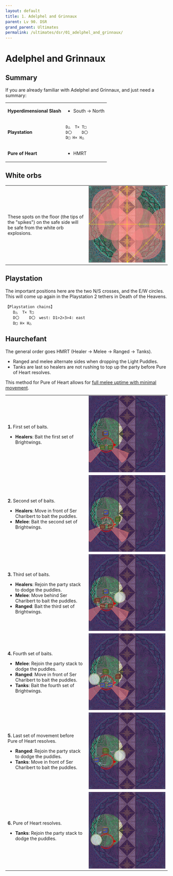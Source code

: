 ```yaml
---
layout: default
title: 1. Adelphel and Grinnaux
parent: Lv 90. DSR
grand_parent: Ultimates
permalink: /ultimates/dsr/01_adelphel_and_grinnaux/
---
```


# Adelphel and Grinnaux

## Summary

If you are already familiar with Adelphel and Grinnaux, and just need a summary:

<table>
  <tr>
    <td><b>Hyperdimensional Slash</b></td>
    <td><ul><li>South → North</li></ul></td>
  </tr>
  <tr>
    <td><b>Playstation</b></td>
    <td><pre><code>D△  T× T□
D〇　 　D〇
D□ H× H△</code></pre></td>
  </tr>
  <tr>
    <td><b>Pure of Heart</b></td>
    <td><ul><li>HMRT</li></ul></td>
  </tr>
</table>

## White orbs

<table>
  <tr>
    <td width="50%">These spots on the floor (the tips of the "spikes") on the safe side will be safe from the white orb explosions.</td>
    <td><img src="images/adelphel_grinnaux_01.jpg"></td>
  </tr>
</table>

## Playstation

The important positions here are the two N/S crosses, and the E/W circles. This will come up again in the Playstation 2 tethers in Death of the Heavens.
```
【Playstation chains】
　　D△  T× T□
　　D〇　 　D〇　west: D1>2>3>4: east
　　D□ H× H△
```

## Haurchefant

The general order goes HMRT (Healer → Melee → Ranged → Tanks).

- Ranged and melee alternate sides when dropping the Light Puddles.
- Tanks are last so healers are not rushing to top up the party before Pure of Heart resolves.

This method for Pure of Heart allows for [full melee uptime with minimal movement](https://clips.twitch.tv/SuaveOddArmadilloSeemsGood-VfDpqFIoUkVKUF7Q).

<table>
  <tr>
    <td width="50%"><p><b>1.</b> First set of baits.</p><ul><li><b>Healers</b>: Bait the first set of Brightwings.</li></ul></td>
    <td><img src="images/haurchefant_01.jpg"></td>
  </tr>
  <tr>
    <td><p><b>2.</b> Second set of baits.</p><ul><li><b>Healers</b>: Move in front of Ser Charibert to bait the puddles.</li><li><b>Melee</b>: Bait the second set of Brightwings.</li></ul></td>
    <td><img src="images/haurchefant_02.jpg"></td>
  </tr>
  <tr>
    <td><p><b>3.</b> Third set of baits.</p><ul><li><b>Healers</b>: Rejoin the party stack to dodge the puddles.</li><li><b>Melee</b>: Move behind Ser Charibert to bait the puddles.</li><li><b>Ranged</b>: Bait the third set of Brightwings.</li></ul></td>
    <td><img src="images/haurchefant_03.jpg"></td>
  </tr>
  <tr>
    <td><p><b>4.</b> Fourth set of baits.</p><ul><li><b>Melee</b>: Rejoin the party stack to dodge the puddles.</li><li><b>Ranged</b>: Move in front of Ser Charibert to bait the puddles.</li><li><b>Tanks</b>: Bait the fourth set of Brightwings.</li></ul></td>
    <td><img src="images/haurchefant_04.jpg"></td>
  </tr>
  <tr>
    <td><p><b>5.</b> Last set of movement before Pure of Heart resolves.</p><ul><li><b>Ranged</b>: Rejoin the party stack to dodge the puddles.</li><li><b>Tanks</b>: Move in front of Ser Charibert to bait the puddles.</li></ul></td>
    <td><img src="images/haurchefant_05.jpg"></td>
  </tr>
  <tr>
    <td><p><b>6.</b> Pure of Heart resolves.</p><ul><li><b>Tanks</b>: Rejoin the party stack to dodge the puddles.</li></ul></td>
    <td><img src="images/haurchefant_06.jpg"></td>
  </tr>
</table>